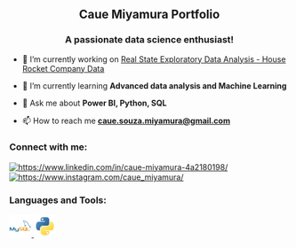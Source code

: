 <h2 align="center">Caue Miyamura Portfolio</h1>
<h3 align="center">A passionate data science enthusiast!</h3>

- 🔭 I’m currently working on [Real State Exploratory Data Analysis - House Rocket Company Data](https://github.com/cmiyamura/House-Rocket-Analysis)

- 🌱 I’m currently learning **Advanced data analysis and Machine Learning**

- 💬 Ask me about **Power BI, Python, SQL**

- 📫 How to reach me **caue.souza.miyamura@gmail.com**

<h3 align="left">Connect with me:</h3>
<p align="left">
<a href="https://linkedin.com/in/caue-miyamura-4a2180198/" target="blank"><img align="center" src="https://raw.githubusercontent.com/rahuldkjain/github-profile-readme-generator/master/src/images/icons/Social/linked-in-alt.svg" alt="https://www.linkedin.com/in/caue-miyamura-4a2180198/" height="30" width="40" /></a>
<a href="https://instagram.com/caue_miyamura/" target="blank"><img align="center" src="https://raw.githubusercontent.com/rahuldkjain/github-profile-readme-generator/master/src/images/icons/Social/instagram.svg" alt="https://www.instagram.com/caue_miyamura/" height="30" width="40" /></a>
</p>

<h3 align="left">Languages and Tools:</h3>
<p align="left"> <a href="https://www.mysql.com/" target="_blank" rel="noreferrer"> <img src="https://raw.githubusercontent.com/devicons/devicon/master/icons/mysql/mysql-original-wordmark.svg" alt="mysql" width="40" height="40"/> </a> <a href="https://www.python.org" target="_blank" rel="noreferrer"> <img src="https://raw.githubusercontent.com/devicons/devicon/master/icons/python/python-original.svg" alt="python" width="40" height="40"/> </a> </p>

